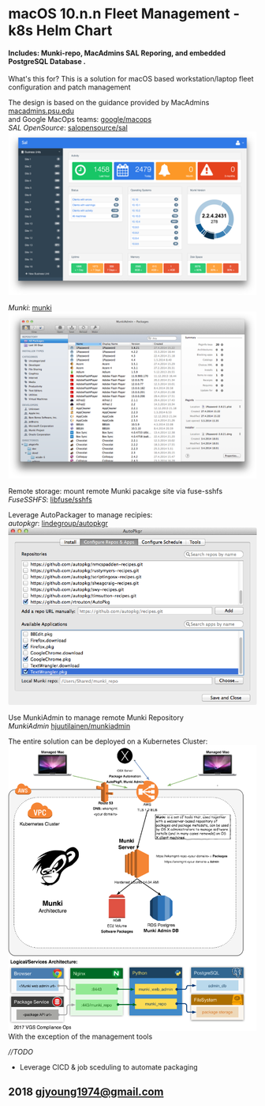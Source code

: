 # macOS 10.n.n Fleet Management - k8s Helm Chart
#### Includes: Munki-repo, MacAdmins SAL Reporing, and embedded PostgreSQL Database .    

What's this for?
This is a solution for macOS based workstation/laptop fleet configuration and patch management           

The design is based on the guidance provided by MacAdmins [macadmins.psu.edu](http://macadmins.psu.edu/)      
and Google MacOps teams: [google/macops](https://github.com/google/macops)       
*SAL OpenSource*: [salopensource/sal](https://github.com/salopensource/sal)     
![Sal Dashboard](./docs/sal.png)     

*Munki*: [munki](https://www.munki.org/)         
![Sal Dashboard](./docs/munki.png)    


Remote storage: mount remote Munki pacakge site via fuse-sshfs      
*FuseSSHFS*: [libfuse/sshfs](https://github.com/libfuse/sshfs)       

Leverage AutoPackager to manage recipies:    
*autopkgr*: [lindegroup/autopkgr](https://github.com/lindegroup/autopkgr)      
![AutoPkgR](./docs/autopkgr.png)    

Use MunkiAdmin to manage remote Munki Repository        
*MunkiAdmin* [hjuutilainen/munkiadmin](https://github.com/hjuutilainen/munkiadmin)       

The entire solution can be deployed on a Kubernetes Cluster:     
![Design](./docs/munki-design.png)     
With the exception of the management tools    


*//TODO*     
- Leverage CICD & job sceduling to automate packaging

2018 gjyoung1974@gmail.com
---

